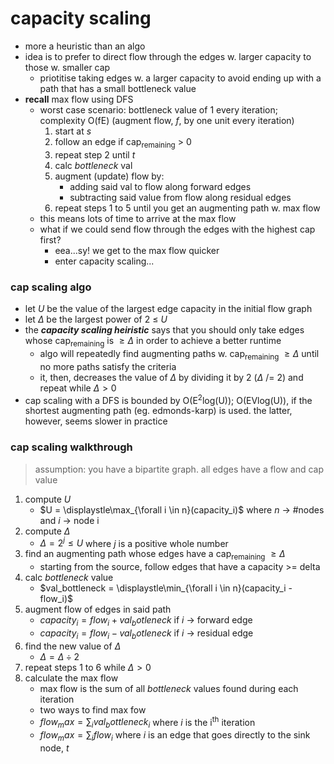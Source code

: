 # capacity scaling
* more a heuristic than an algo
* idea is to prefer to direct flow through the edges w. larger capacity to those w. smaller cap
    - priotitise taking edges w. a larger capacity to avoid ending up with a path that has a small bottleneck value
* **recall** max flow using DFS
    - worst case scenario: bottleneck value of 1 every iteration; complexity O(fE) (augment flow, *f*, by one unit every iteration)
        1.  start at *s*
        2. follow an edge if cap<sub>remaining</sub> $>$ 0
        3. repeat step 2 until *t*
        4. calc *bottleneck* val
        5. augment (update) flow by:
            - adding said val to flow along forward edges
            - subtracting said value from flow along residual edges
        6. repeat steps 1 to 5 until you get an augmenting path w. max flow
    - this means lots of time to arrive at the max flow
    - what if we could send flow through the edges with the highest cap first?
        * eea...sy! we get to the max flow quicker
        * enter capacity scaling...
### cap scaling algo
* let *U* be the value of the largest edge capacity in the initial flow graph
* let $\Delta$ be the largest power of 2 $\leq$ *U*
* the ***capacity scaling heiristic*** says that you should only take edges whose cap<sub>remaining</sub> is $\geq \Delta$ in order to achieve a better runtime
    - algo will repeatedly find augmenting paths w. cap<sub>remaining</sub>     $\geq \Delta$ until no more paths satisfy the criteria
    - it, then, decreases the value of $\Delta$ by dividing it by 2 ($\Delta$ /= 2) and repeat while $\Delta>0$
* cap scaling with a DFS is bounded by O(E<sup>2</sup>log(U)); O(EVlog(U)), if the shortest augmenting path (eg. edmonds-karp) is used. the latter, however, seems slower in practice
### cap scaling walkthrough
> assumption: you have a bipartite graph. all edges have a flow and cap value
1. compute *U*
    - $U = \displaystle\max_{\forall i \in n}(capacity_i)$ where *n* &rarr; #nodes and *i* &rarr; node i
2. compute $\Delta$
    - $\Delta = 2^j \leq U$ where *j* is a positive whole number
3. find an augmenting path whose edges have a cap<sub>remaining</sub> $\geq \Delta$
    - starting from the source, follow edges that have a capacity >= delta
4. calc *bottleneck* value
    - $val_bottleneck = \displaystle\min_{\forall i \in n}(capacity_i - flow_i)$
5. augment flow of edges in said path
    - $capacity_i = flow_i + val_botleneck$ if *i* &rarr; forward edge
    - $capacity_i = flow_i - val_botleneck$ if *i* &rarr; residual edge
6. find the new value of $\Delta$
    - $\Delta = \Delta \div 2$
7. repeat steps 1 to 6 while $\Delta > 0$
8. calculate the max flow
    - max flow is the sum of all *bottleneck* values found during each iteration
    - two ways to find max fow
    - $flow_max = \displaystyle\sum_{i}val_bottleneck_i$ where *i* is the i<sup>th</sup> iteration
    - $flow_max = \displaystyle\sum_{i}flow_i$ where *i* is an edge that goes directly to the sink node, *t*
